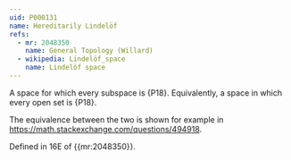 ```yaml
---
uid: P000131
name: Hereditarily Lindelöf
refs:
  - mr: 2048350
    name: General Topology (Willard)
  - wikipedia: Lindelöf_space
    name: Lindelöf space
---
```


A space for which every subspace is {P18}.  Equivalently, a space in which every open set is {P18}.

The equivalence between the two is shown for example in <https://math.stackexchange.com/questions/494918>.

Defined in 16E of {{mr:2048350}}.
